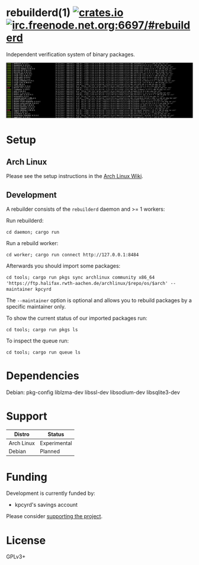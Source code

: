 # rebuilderd(1) [![crates.io][crates-img]][crates] [![irc.freenode.net.org:6697/#rebuilderd][irc-img]][irc]

[crates-img]:   https://img.shields.io/crates/v/rebuilderd.svg
[crates]:       https://crates.io/crates/rebuilderd
[irc-img]:      https://img.shields.io/badge/freenode-%23rebuilderd-blue.svg
[irc]:          https://webchat.freenode.net/#rebuilderd

Independent verification system of binary packages.

![rebuildctl pkgs ls example output](.github/assets/Vx35qrG.png)

# Setup

## Arch Linux

Please see the setup instructions in the [Arch Linux Wiki](https://wiki.archlinux.org/index.php/Rebuilderd).

## Development

A rebuilder consists of the `rebuilderd` daemon and >= 1 workers:

Run rebuilderd:
```
cd daemon; cargo run
```

Run a rebuild worker:
```
cd worker; cargo run connect http://127.0.0.1:8484
```

Afterwards you should import some packages:
```
cd tools; cargo run pkgs sync archlinux community x86_64 'https://ftp.halifax.rwth-aachen.de/archlinux/$repo/os/$arch' --maintainer kpcyrd
```

The `--maintainer` option is optional and allows you to rebuild packages by a specific maintainer only.

To show the current status of our imported packages run:
```
cd tools; cargo run pkgs ls
```

To inspect the queue run:
```
cd tools; cargo run queue ls
```

# Dependencies

Debian: pkg-config liblzma-dev libssl-dev libsodium-dev libsqlite3-dev

# Support

| Distro     | Status       |
| ---------- | ------------ |
| Arch Linux | Experimental |
| Debian     | Planned      |

# Funding

Development is currently funded by:

- kpcyrd's savings account

Please consider [supporting the project](https://github.com/sponsors/kpcyrd).

# License

GPLv3+
